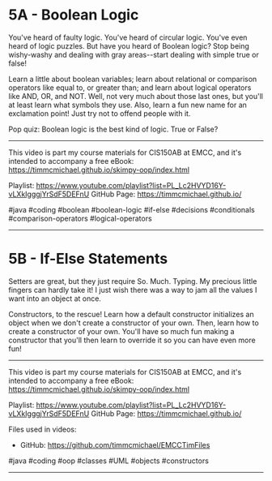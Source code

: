 # 5A - Boolean Logic

You've heard of faulty logic. You've heard of circular logic. You've even heard of logic puzzles. But have you heard of Boolean logic? Stop being wishy-washy and dealing with gray areas--start dealing with simple true or false!

Learn a little about boolean variables; learn about relational or comparison operators like equal to, or greater than; and learn about logical operators like AND, OR, and NOT. Well, not very much about those last ones, but you'll at least learn what symbols they use. Also, learn a fun new name for an exclamation point! Just try not to offend people with it.

Pop quiz: Boolean logic is the best kind of logic. True or False?

----

This video is part my course materials for CIS150AB at EMCC, and it's intended to accompany a free eBook: https://timmcmichael.github.io/skimpy-oop/index.html

Playlist: https://www.youtube.com/playlist?list=PL_Lc2HVYD16Y-vLXkIgggjYrSdF5DEFnU
GitHub Page: https://timmcmichael.github.io/

#java #coding #boolean #boolean-logic #if-else #decisions #conditionals #comparison-operators #logical-operators


---------------------

# 5B - If-Else Statements



Setters are great, but they just require So. Much. Typing. My precious little fingers can hardly take it! I just wish there was a way to jam all the values I want into an object at once.

Constructors, to the rescue! Learn how a default constructor initializes an object when we don't create a constructor of your own. Then, learn how to create a constructor of your own. You'll have so much fun making a constructor that you'll then learn to override it so you can have even more fun!

----

This video is part my course materials for CIS150AB at EMCC, and it's intended to accompany a free eBook: https://timmcmichael.github.io/skimpy-oop/index.html

Playlist: https://www.youtube.com/playlist?list=PL_Lc2HVYD16Y-vLXkIgggjYrSdF5DEFnU
GitHub Page: https://timmcmichael.github.io/

Files used in videos:
* GitHub: https://github.com/timmcmichael/EMCCTimFiles

#java #coding #oop #classes #UML #objects #constructors


---------------------

